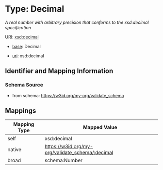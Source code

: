 # Type: Decimal




_A real number with arbitrary precision that conforms to the xsd:decimal specification_



URI: [xsd:decimal](http://www.w3.org/2001/XMLSchema#decimal)

* [base](https://w3id.org/linkml/base): Decimal

* [uri](https://w3id.org/linkml/uri): xsd:decimal









## Identifier and Mapping Information







### Schema Source


* from schema: https://w3id.org/my-org/validate_schema




## Mappings

| Mapping Type | Mapped Value |
| ---  | ---  |
| self | xsd:decimal |
| native | https://w3id.org/my-org/validate_schema/:decimal |
| broad | schema:Number |



